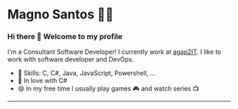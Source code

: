 # Magno Santos  :man_technologist:

### Hi there 👋 Welcome to my profile

I'm a Consultant Software Developer! I currently work at [agap2IT](https://www.agap2-it.pt). I like to work with software developer and DevOps.

 - 📌 Skills: C, C#, Java, JavaScript, Powershell, ...
 - 💙 In love with C#
 - 😄 In my free time I usually play games :video_game: and watch series :tv:
 ----
